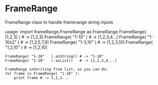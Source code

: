FrameRange
==========

FrameRange class to handle framerange string inputs

usage:
    import frameRange.FrameRange as FrameRange
    FrameRange( [1,2,3]  ) # -> [1,2,3]
    FrameRange( "1-10"   ) # -> [1,2,3,4...]
    FrameRange( "1-10x2" ) # -> [1,3,5,7,9]
    FrameRange( "1-3,10" ) # -> [1,2,3,10]
    FrameRange( "1,2,10" ) # -> [1,2,10]

    FrameRange( "1-10"   ).asString() # -> "1-10"
    FrameRange( "1-10"   ).asList()   # -> [1,2,3,4...]

    FrameRange inheriting from list, so you can do:
    for frame in FrameRange( "1-10" ):
        print frame # -> 1,2,3...
